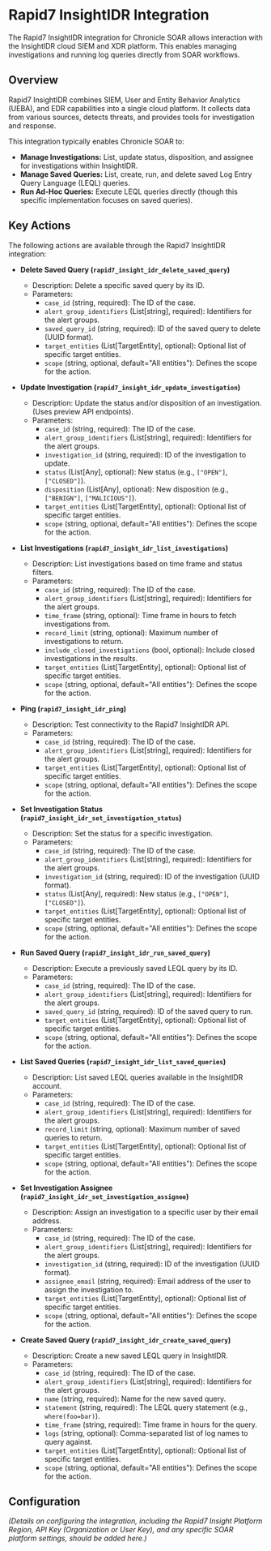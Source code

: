 # Rapid7 InsightIDR Integration

The Rapid7 InsightIDR integration for Chronicle SOAR allows interaction with the InsightIDR cloud SIEM and XDR platform. This enables managing investigations and running log queries directly from SOAR workflows.

## Overview

Rapid7 InsightIDR combines SIEM, User and Entity Behavior Analytics (UEBA), and EDR capabilities into a single cloud platform. It collects data from various sources, detects threats, and provides tools for investigation and response.

This integration typically enables Chronicle SOAR to:

*   **Manage Investigations:** List, update status, disposition, and assignee for investigations within InsightIDR.
*   **Manage Saved Queries:** List, create, run, and delete saved Log Entry Query Language (LEQL) queries.
*   **Run Ad-Hoc Queries:** Execute LEQL queries directly (though this specific implementation focuses on saved queries).

## Key Actions

The following actions are available through the Rapid7 InsightIDR integration:

*   **Delete Saved Query (`rapid7_insight_idr_delete_saved_query`)**
    *   Description: Delete a specific saved query by its ID.
    *   Parameters:
        *   `case_id` (string, required): The ID of the case.
        *   `alert_group_identifiers` (List[string], required): Identifiers for the alert groups.
        *   `saved_query_id` (string, required): ID of the saved query to delete (UUID format).
        *   `target_entities` (List[TargetEntity], optional): Optional list of specific target entities.
        *   `scope` (string, optional, default="All entities"): Defines the scope for the action.

*   **Update Investigation (`rapid7_insight_idr_update_investigation`)**
    *   Description: Update the status and/or disposition of an investigation. (Uses preview API endpoints).
    *   Parameters:
        *   `case_id` (string, required): The ID of the case.
        *   `alert_group_identifiers` (List[string], required): Identifiers for the alert groups.
        *   `investigation_id` (string, required): ID of the investigation to update.
        *   `status` (List[Any], optional): New status (e.g., `["OPEN"]`, `["CLOSED"]`).
        *   `disposition` (List[Any], optional): New disposition (e.g., `["BENIGN"]`, `["MALICIOUS"]`).
        *   `target_entities` (List[TargetEntity], optional): Optional list of specific target entities.
        *   `scope` (string, optional, default="All entities"): Defines the scope for the action.

*   **List Investigations (`rapid7_insight_idr_list_investigations`)**
    *   Description: List investigations based on time frame and status filters.
    *   Parameters:
        *   `case_id` (string, required): The ID of the case.
        *   `alert_group_identifiers` (List[string], required): Identifiers for the alert groups.
        *   `time_frame` (string, optional): Time frame in hours to fetch investigations from.
        *   `record_limit` (string, optional): Maximum number of investigations to return.
        *   `include_closed_investigations` (bool, optional): Include closed investigations in the results.
        *   `target_entities` (List[TargetEntity], optional): Optional list of specific target entities.
        *   `scope` (string, optional, default="All entities"): Defines the scope for the action.

*   **Ping (`rapid7_insight_idr_ping`)**
    *   Description: Test connectivity to the Rapid7 InsightIDR API.
    *   Parameters:
        *   `case_id` (string, required): The ID of the case.
        *   `alert_group_identifiers` (List[string], required): Identifiers for the alert groups.
        *   `target_entities` (List[TargetEntity], optional): Optional list of specific target entities.
        *   `scope` (string, optional, default="All entities"): Defines the scope for the action.

*   **Set Investigation Status (`rapid7_insight_idr_set_investigation_status`)**
    *   Description: Set the status for a specific investigation.
    *   Parameters:
        *   `case_id` (string, required): The ID of the case.
        *   `alert_group_identifiers` (List[string], required): Identifiers for the alert groups.
        *   `investigation_id` (string, required): ID of the investigation (UUID format).
        *   `status` (List[Any], required): New status (e.g., `["OPEN"]`, `["CLOSED"]`).
        *   `target_entities` (List[TargetEntity], optional): Optional list of specific target entities.
        *   `scope` (string, optional, default="All entities"): Defines the scope for the action.

*   **Run Saved Query (`rapid7_insight_idr_run_saved_query`)**
    *   Description: Execute a previously saved LEQL query by its ID.
    *   Parameters:
        *   `case_id` (string, required): The ID of the case.
        *   `alert_group_identifiers` (List[string], required): Identifiers for the alert groups.
        *   `saved_query_id` (string, required): ID of the saved query to run.
        *   `target_entities` (List[TargetEntity], optional): Optional list of specific target entities.
        *   `scope` (string, optional, default="All entities"): Defines the scope for the action.

*   **List Saved Queries (`rapid7_insight_idr_list_saved_queries`)**
    *   Description: List saved LEQL queries available in the InsightIDR account.
    *   Parameters:
        *   `case_id` (string, required): The ID of the case.
        *   `alert_group_identifiers` (List[string], required): Identifiers for the alert groups.
        *   `record_limit` (string, optional): Maximum number of saved queries to return.
        *   `target_entities` (List[TargetEntity], optional): Optional list of specific target entities.
        *   `scope` (string, optional, default="All entities"): Defines the scope for the action.

*   **Set Investigation Assignee (`rapid7_insight_idr_set_investigation_assignee`)**
    *   Description: Assign an investigation to a specific user by their email address.
    *   Parameters:
        *   `case_id` (string, required): The ID of the case.
        *   `alert_group_identifiers` (List[string], required): Identifiers for the alert groups.
        *   `investigation_id` (string, required): ID of the investigation (UUID format).
        *   `assignee_email` (string, required): Email address of the user to assign the investigation to.
        *   `target_entities` (List[TargetEntity], optional): Optional list of specific target entities.
        *   `scope` (string, optional, default="All entities"): Defines the scope for the action.

*   **Create Saved Query (`rapid7_insight_idr_create_saved_query`)**
    *   Description: Create a new saved LEQL query in InsightIDR.
    *   Parameters:
        *   `case_id` (string, required): The ID of the case.
        *   `alert_group_identifiers` (List[string], required): Identifiers for the alert groups.
        *   `name` (string, required): Name for the new saved query.
        *   `statement` (string, required): The LEQL query statement (e.g., `where(foo=bar)`).
        *   `time_frame` (string, required): Time frame in hours for the query.
        *   `logs` (string, optional): Comma-separated list of log names to query against.
        *   `target_entities` (List[TargetEntity], optional): Optional list of specific target entities.
        *   `scope` (string, optional, default="All entities"): Defines the scope for the action.

## Configuration

*(Details on configuring the integration, including the Rapid7 Insight Platform Region, API Key (Organization or User Key), and any specific SOAR platform settings, should be added here.)*

